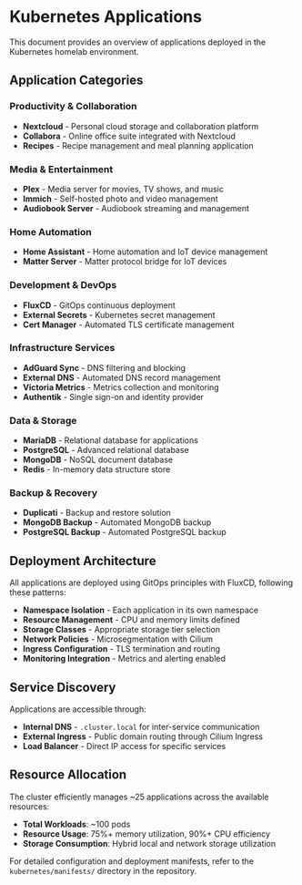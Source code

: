 # Kubernetes Applications

This document provides an overview of applications deployed in the Kubernetes homelab environment.

## Application Categories

### Productivity & Collaboration
- **Nextcloud** - Personal cloud storage and collaboration platform
- **Collabora** - Online office suite integrated with Nextcloud
- **Recipes** - Recipe management and meal planning application

### Media & Entertainment
- **Plex** - Media server for movies, TV shows, and music
- **Immich** - Self-hosted photo and video management
- **Audiobook Server** - Audiobook streaming and management

### Home Automation
- **Home Assistant** - Home automation and IoT device management
- **Matter Server** - Matter protocol bridge for IoT devices

### Development & DevOps
- **FluxCD** - GitOps continuous deployment
- **External Secrets** - Kubernetes secret management
- **Cert Manager** - Automated TLS certificate management

### Infrastructure Services
- **AdGuard Sync** - DNS filtering and blocking
- **External DNS** - Automated DNS record management
- **Victoria Metrics** - Metrics collection and monitoring
- **Authentik** - Single sign-on and identity provider

### Data & Storage
- **MariaDB** - Relational database for applications
- **PostgreSQL** - Advanced relational database
- **MongoDB** - NoSQL document database
- **Redis** - In-memory data structure store

### Backup & Recovery
- **Duplicati** - Backup and restore solution
- **MongoDB Backup** - Automated MongoDB backup
- **PostgreSQL Backup** - Automated PostgreSQL backup

## Deployment Architecture

All applications are deployed using GitOps principles with FluxCD, following these patterns:

- **Namespace Isolation** - Each application in its own namespace
- **Resource Management** - CPU and memory limits defined
- **Storage Classes** - Appropriate storage tier selection
- **Network Policies** - Microsegmentation with Cilium
- **Ingress Configuration** - TLS termination and routing
- **Monitoring Integration** - Metrics and alerting enabled

## Service Discovery

Applications are accessible through:
- **Internal DNS** - `.cluster.local` for inter-service communication
- **External Ingress** - Public domain routing through Cilium Ingress
- **Load Balancer** - Direct IP access for specific services

## Resource Allocation

The cluster efficiently manages ~25 applications across the available resources:
- **Total Workloads**: ~100 pods
- **Resource Usage**: 75%+ memory utilization, 90%+ CPU efficiency
- **Storage Consumption**: Hybrid local and network storage utilization

For detailed configuration and deployment manifests, refer to the `kubernetes/manifests/` directory in the repository.